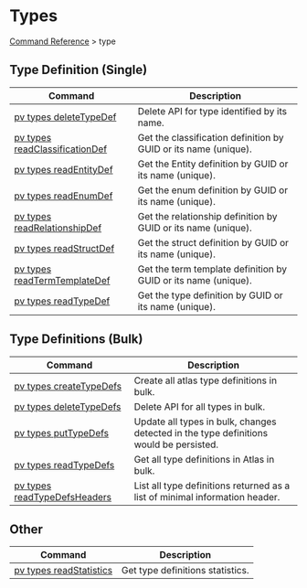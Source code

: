 # Types
[Command Reference](../../../README.md#command-reference) > type

## Type Definition (Single)
| Command | Description |
| --- | --- |
| [pv types deleteTypeDef](./deleteTypeDef.md) | Delete API for type identified by its name. |
| [pv types readClassificationDef](./readClassificationDef.md) | Get the classification definition by GUID or its name (unique). |
| [pv types readEntityDef](./readEntityDef.md) | Get the Entity definition by GUID or its name (unique). |
| [pv types readEnumDef](./readEnumDef.md) | Get the enum definition by GUID or its name (unique). |
| [pv types readRelationshipDef](./readRelationshipDef.md) | Get the relationship definition by GUID or its name (unique). |
| [pv types readStructDef](./readStructDef.md) | Get the struct definition by GUID or its name (unique). |
| [pv types readTermTemplateDef](./readTermTemplateDef.md) | Get the term template definition by GUID or its name (unique). |
| [pv types readTypeDef](./readTypeDef.md) | Get the type definition by GUID or its name (unique). |

## Type Definitions (Bulk)
| Command | Description |
| --- | --- |
| [pv types createTypeDefs](./createTypeDefs.md) | Create all atlas type definitions in bulk. |
| [pv types deleteTypeDefs](./deleteTypeDefs.md) | Delete API for all types in bulk. |
| [pv types putTypeDefs](./putTypeDefs.md) | Update all types in bulk, changes detected in the type definitions would be persisted. |
| [pv types readTypeDefs](./readTypeDefs.md) | Get all type definitions in Atlas in bulk. |
| [pv types readTypeDefsHeaders](./readTypeDefsHeaders.md) | List all type definitions returned as a list of minimal information header. |

## Other
| Command | Description |
| --- | --- |
| [pv types readStatistics](./readStatistics.md) | Get type definitions statistics. |